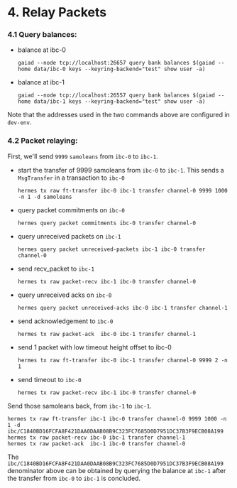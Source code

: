 # 4. Relay Packets

### 4.1 Query balances:

- balance at ibc-0

    ```shell script
    gaiad --node tcp://localhost:26657 query bank balances $(gaiad --home data/ibc-0 keys --keyring-backend="test" show user -a)
    ```

- balance at ibc-1

    ```shell script
    gaiad --node tcp://localhost:26557 query bank balances $(gaiad --home data/ibc-1 keys --keyring-backend="test" show user -a)
    ```

Note that the addresses used in the two commands above are configured in `dev-env`.

### 4.2 Packet relaying:

First, we'll send `9999` `samoleans` from `ibc-0` to `ibc-1`.

- start the transfer of 9999 samoleans from `ibc-0` to `ibc-1`. This sends a `MsgTransfer` in a transaction to `ibc-0`

    ```shell script
    hermes tx raw ft-transfer ibc-0 ibc-1 transfer channel-0 9999 1000 -n 1 -d samoleans
    ```

- query packet commitments on `ibc-0`

    ```shell script
    hermes query packet commitments ibc-0 transfer channel-0
    ```

- query unreceived packets on `ibc-1`

    ```shell script
    hermes query packet unreceived-packets ibc-1 ibc-0 transfer channel-0
    ```

- send recv_packet to `ibc-1`

    ```shell script
    hermes tx raw packet-recv ibc-1 ibc-0 transfer channel-0
    ```

- query unreceived acks on `ibc-0`

    ```shell script
    hermes query packet unreceived-acks ibc-0 ibc-1 transfer channel-1
    ```

- send acknowledgement to `ibc-0`

    ```shell script
    hermes tx raw packet-ack  ibc-0 ibc-1 transfer channel-1
    ```

- send 1 packet with low timeout height offset to ibc-0

    ```shell script
    hermes tx raw ft-transfer ibc-0 ibc-1 transfer channel-0 9999 2 -n 1
    ```

- send timeout to `ibc-0`

    ```shell script
    hermes tx raw packet-recv ibc-1 ibc-0 transfer channel-0
    ```

Send those samoleans back, from `ibc-1` to `ibc-1`.

```shell script
hermes tx raw ft-transfer ibc-1 ibc-0 transfer channel-0 9999 1000 -n 1 -d ibc/C1840BD16FCFA8F421DAA0DAAB08B9C323FC7685D0D7951DC37B3F9ECB08A199
hermes tx raw packet-recv ibc-0 ibc-1 transfer channel-1
hermes tx raw packet-ack  ibc-1 ibc-0 transfer channel-0
```

The `ibc/C1840BD16FCFA8F421DAA0DAAB08B9C323FC7685D0D7951DC37B3F9ECB08A199` denominator above can be obtained by querying the balance at `ibc-1` after the transfer from `ibc-0` to `ibc-1` is concluded.
